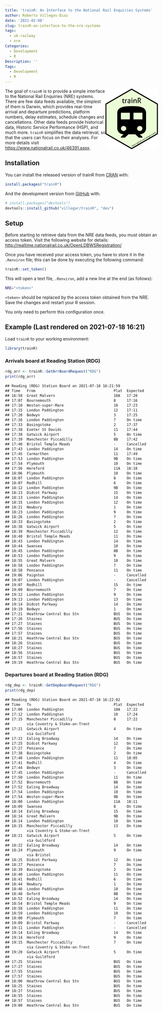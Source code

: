```yaml
---
title: 'trainR: An Interface to the National Rail Enquiries Systems'
author: Roberto Villegas-Diaz
date: '2021-02-08'
slug: trainR-an-interface-to-the-nre-systems
tags:
  - uk-railway
  - nre
Categories:
  - Development
  - R
Description: ''
Tags:
  - Development
  - R
---
```


<img src="https://raw.githubusercontent.com/villegar/trainR/main/inst/images/logo.png" alt="logo" align="right" height=200px/>

The goal of `trainR` is to provide a simple interface to the 
National Rail Enquiries (NRE) systems. There are few data feeds 
available, the simplest of them is Darwin, which provides real-time 
arrival and departure predictions, platform numbers, delay estimates, 
schedule changes and cancellations. Other data feeds provide historical 
data, Historic Service Performance (HSP), and much more. `trainR` 
simplifies the data retrieval, so that the users can focus on their 
analyses. For more details visit 
https://www.nationalrail.co.uk/46391.aspx.

## Installation

You can install the released version of trainR from [CRAN](https://CRAN.R-project.org) with:

``` r
install.packages("trainR")
```

And the development version from [GitHub](https://github.com/) with:

``` r
# install.packages("devtools")
devtools::install_github("villegar/trainR", "dev")
```

## Setup
Before starting to retrieve data from the NRE data feeds, you must obtain an access token. 
Visit the following website for details: http://realtime.nationalrail.co.uk/OpenLDBWSRegistration/

Once you have received your access token, you have to store it in the `.Renviron` file; this can be 
done by executing the following command:


```r
trainR::set_token()
```

This will open a text file, `.Renviron`, add a new line at the end (as follows):

```bash
NRE="<token>"
```

`<token>` should be replaced by the access token obtained from the NRE. Save the changes and restart 
your R session.

You only need to perform this configuration once.

## Example (Last rendered on 2021-07-18 16:21)

Load `trainR` to your working environment:

```r
library(trainR)
```

### Arrivals board at Reading Station (RDG)


```r
rdg_arr <- trainR::GetArrBoardRequest("RDG")
print(rdg_arr)
```

```
## Reading (RDG) Station Board on 2021-07-18 16:21:59
## Time   From                                    Plat  Expected
## 16:58  Great Malvern                           10A   17:20
## 17:07  Bournemouth                             8     17:16
## 17:10  Weston-super-Mare                       10    17:23
## 17:15  London Paddington                       12    17:11
## 17:20  Bedwyn                                  3     17:25
## 17:26  London Paddington                       7     On time
## 17:33  Basingstoke                             2     17:37
## 17:38  Exeter St Davids                        11    17:44
## 17:38  Gatwick Airport                         5     On time
## 17:39  Manchester Piccadilly                   8B    17:42
## 17:40  Bristol Temple Meads                    -     Cancelled
## 17:43  London Paddington                       14    On time
## 17:45  Carmarthen                              11    17:49
## 17:53  London Paddington                       9B    On time
## 17:54  Plymouth                                10    On time
## 17:56  Hereford                                11A   18:10
## 18:06  Plymouth                                10    On time
## 18:07  London Paddington                       8     On time
## 18:07  Redhill                                 6     On time
## 18:12  London Paddington                       9B    On time
## 18:13  Didcot Parkway                          15    On time
## 18:13  London Paddington                       14    On time
## 18:15  London Paddington                       12    On time
## 18:21  Newbury                                 1     On time
## 18:23  London Paddington                       9     On time
## 18:26  London Paddington                       7     On time
## 18:33  Basingstoke                             2     On time
## 18:38  Gatwick Airport                         5     On time
## 18:39  Manchester Piccadilly                   12    On time
## 18:40  Bristol Temple Meads                    11    On time
## 18:43  London Paddington                       14    On time
## 18:44  Swansea                                 10    On time
## 18:45  London Paddington                       8B    On time
## 18:53  London Paddington                       9     On time
## 18:55  Great Malvern                           10    On time
## 18:58  London Paddington                       7     On time
## 18:58  Penzance                                11    On time
## 19:06  Paignton                                -     Cancelled
## 19:07  London Paddington                       -     Cancelled
## 19:07  Redhill                                 15    On time
## 19:09  Bournemouth                             7     On time
## 19:12  London Paddington                       9     On time
## 19:13  London Paddington                       13    On time
## 19:14  Didcot Parkway                          14    On time
## 19:19  Bedwyn                                  1     On time
## 17:21  Heathrow Central Bus Stn                BUS   On time
## 17:26  Staines                                 BUS   On time
## 17:27  Staines                                 BUS   On time
## 17:56  Staines                                 BUS   On time
## 17:57  Staines                                 BUS   On time
## 18:21  Heathrow Central Bus Stn                BUS   On time
## 18:26  Staines                                 BUS   On time
## 18:27  Staines                                 BUS   On time
## 18:56  Staines                                 BUS   On time
## 18:57  Staines                                 BUS   On time
## 19:19  Heathrow Central Bus Stn                BUS   On time
```

### Departures board at Reading Station (RDG)


```r
rdg_dep <- trainR::GetDepBoardRequest("RDG")
print(rdg_dep)
```

```
## Reading (RDG) Station Board on 2021-07-18 16:22:02
## Time   To                                      Plat  Expected
## 17:00  London Paddington                       10A   17:22
## 17:12  London Paddington                       10    17:24
## 17:15  Manchester Piccadilly                   8     17:22
##        via Coventry & Stoke-on-Trent           
## 17:21  Gatwick Airport                         4     On time
##        via Guildford                           
## 17:22  Ealing Broadway                         14    On time
## 17:25  Didcot Parkway                          12    On time
## 17:27  Penzance                                7     On time
## 17:38  Basingstoke                             2     On time
## 17:40  London Paddington                       11    18:05
## 17:41  Redhill                                 4     On time
## 17:44  Bedwyn                                  3     On time
## 17:45  London Paddington                       -     Cancelled
## 17:50  London Paddington                       11    On time
## 17:52  Bournemouth                             8B    On time
## 17:52  Ealing Broadway                         14    On time
## 17:54  London Paddington                       10    On time
## 17:54  Weston-super-Mare                       9B    On time
## 18:00  London Paddington                       11A   18:11
## 18:09  Swansea                                 8     On time
## 18:14  Ealing Broadway                         15    On time
## 18:14  Great Malvern                           9B    On time
## 18:14  London Paddington                       10    On time
## 18:15  Manchester Piccadilly                   13    On time
##        via Coventry & Stoke-on-Trent           
## 18:21  Gatwick Airport                         5     On time
##        via Guildford                           
## 18:22  Ealing Broadway                         14    On time
## 18:24  Plymouth                                9     On time
##        via Bristol                             
## 18:25  Didcot Parkway                          12    On time
## 18:27  Penzance                                7     On time
## 18:39  Basingstoke                             2     On time
## 18:40  London Paddington                       11    On time
## 18:41  Redhill                                 6     On time
## 18:44  Newbury                                 1     On time
## 18:46  London Paddington                       10    On time
## 18:48  Oxford                                  8B    On time
## 18:52  Ealing Broadway                         14    On time
## 18:54  Bristol Temple Meads                    9     On time
## 18:58  London Paddington                       11    On time
## 18:59  London Paddington                       10    On time
## 19:00  Plymouth                                7     On time
## 19:09  Bristol Parkway                         -     Cancelled
## 19:11  London Paddington                       -     Cancelled
## 19:14  Ealing Broadway                         14    On time
## 19:14  Hereford                                9     On time
## 19:15  Manchester Piccadilly                   7     On time
##        via Coventry & Stoke-on-Trent           
## 19:20  Gatwick Airport                         5     On time
##        via Guildford                           
## 17:25  Staines                                 BUS   On time
## 17:27  Staines                                 BUS   On time
## 17:55  Staines                                 BUS   On time
## 17:57  Staines                                 BUS   On time
## 18:00  Heathrow Central Bus Stn                BUS   On time
## 18:25  Staines                                 BUS   On time
## 18:27  Staines                                 BUS   On time
## 18:55  Staines                                 BUS   On time
## 18:57  Staines                                 BUS   On time
## 19:00  Heathrow Central Bus Stn                BUS   On time
```
